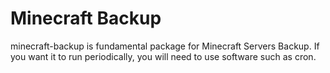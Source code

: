 # Minecraft Backup

minecraft-backup is fundamental package for Minecraft Servers Backup.
If you want it to run periodically, you will need to use software such as cron.
